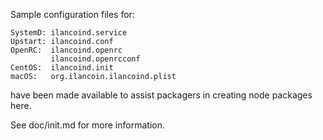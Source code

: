Sample configuration files for:
```
SystemD: ilancoind.service
Upstart: ilancoind.conf
OpenRC:  ilancoind.openrc
         ilancoind.openrcconf
CentOS:  ilancoind.init
macOS:   org.ilancoin.ilancoind.plist
```
have been made available to assist packagers in creating node packages here.

See doc/init.md for more information.

